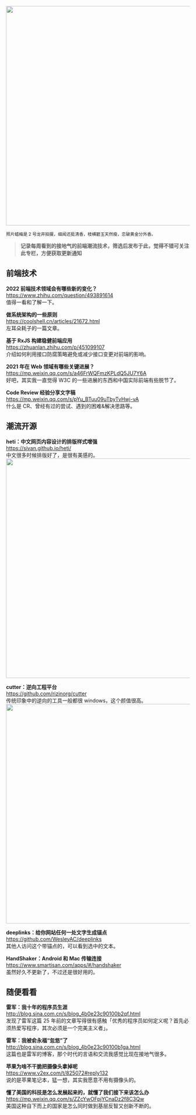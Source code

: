 <img src="https://gw.alipayobjects.com/zos/k/px/Ty4WR3.jpg" width="600" />  

<small>照片蜡梅是 2 号龙井拍摄，细闻还挺清香，枝横碧玉天然瘦，恋破黄金分外香。</small>  

> **记录每周看到的接地气的前端潮流技术，筛选后发布于此，觉得不错可关注此专栏，方便获取更新通知**  

## 前端技术

**2022 前端技术领域会有哪些新的变化？**  
<https://www.zhihu.com/question/493891614>  
值得一看和了解一下。

**做系统架构的一些原则**  
<https://coolshell.cn/articles/21672.html>  
左耳朵耗子的一篇文章。

**基于 RxJS 构建稳健前端应用**  
<https://zhuanlan.zhihu.com/p/451099107>  
介绍如何利用接口防腐策略避免或减少接口变更对前端的影响。

**2021 年在 Web 领域有哪些关键进展？**  
<https://mp.weixin.qq.com/s/a46FrWQFmzKPLdQ5JU7Y6A>  
好吧，其实我一直觉得 W3C 的一些进展的东西和中国实际前端有些脱节了。

**Code Review 经验分享文字稿**  
<https://mp.weixin.qq.com/s/pYu_BTuu09uTbyTvHwj-vA>  
什么是 CR、曾经有过的尝试、遇到的困难&解决思路等。

## 潮流开源

**heti：中文网页内容设计的排版样式增强**  
<https://sivan.github.io/heti/>  
中文很多时候排版好了，是很有美感的。  
<img src="https://cdn.fliggy.com/upic/i2Z2IG.gif" width="600" />  

**cutter：逆向工程平台**  
<https://github.com/rizinorg/cutter>  
传统印象中的逆向的工具一般都很 windows，这个颜值很高。  
<img src="https://cdn.fliggy.com/upic/3lbxKG.jpg" width="600" />  

**deeplinks：给你网站任何一处文字生成锚点**  
<https://github.com/WesleyAC/deeplinks>  
其他人访问这个带锚点的，可以看到选中的文本。

**HandShaker：Android 和 Mac 传输连接**  
<https://www.smartisan.com/apps/#/handshaker>  
虽然好久不更新了，不过还是很好用的。

## 随便看看

**雷军：我十年的程序员生涯**  
<http://blog.sina.com.cn/s/blog_4b0e23c90100b2qf.html>  
发现了雷军这篇 25 年前的文章写得很有感触「优秀的程序员如何定义呢？首先必须热爱写程序，其次必须是一个完美主义者」。

**雷军：我被俞永福“忽悠”了**  
<http://blog.sina.com.cn/s/blog_4b0e23c90100b1ga.html>  
这篇也是雷军的博客，那个时代的言语和交流我感觉比现在接地气很多。

**苹果为啥不干脆把摄像头拿掉呢**  
<https://www.v2ex.com/t/825072#reply132>  
说的是苹果笔记本，猛一想，其实我愿意不用有摄像头的。

**懂了美国的科技是怎么发展起来的，就懂了我们接下来该怎么办**  
<https://mp.weixin.qq.com/s/ZZcYwOFpjYCnaDz2f8C3Qw>  
美国这种自下而上的国家是怎么同时做到基层反智又创新不断的。
